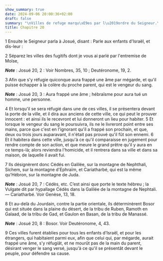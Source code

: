 ```yaml
---
show_summary: true
date: 2024-09-06 20:00:36+02:00
draft: false
summary: "\nVilles de refuge marqu\xE9es par l\u2019ordre du Seigneur.\n"
title: Chapitre 20
---
```





1 Ensuite le Seigneur parla à Josué, disant : Parle aux enfants d'Israël, et dis-leur :


2 Séparez les villes des fugitifs dont je vous ai parlé par l'entremise de Moïse,

***Note*** :  Josué 20, 2 : Voir Nombres, 35, 10 ; Deutéronome, 19, 2.

3 Afin que s'y réfugie quiconque aura frappé une âme par mégarde, et qu'il puisse échapper à la colère du proche parent, qui est le vengeur du sang.

***Note*** :  Josué 20, 3 : Aura frappé une âme ; hébraïsme pour aura tué un homme, une personne.

4 Et lorsqu'il se sera réfugié dans une de ces villes, il se présentera devant la porte de la ville, et il dira aux anciens de cette ville, ce qui peut le prouver innocent : et ainsi ils le recevront et lui donneront un lieu pour habiter. 5 Et lorsque le vengeur du sang le poursuivra, ils ne le livreront point entre ses mains, parce que c'est en l'ignorant qu'il a frappé son prochain, et que, deux ou trois jours auparavant, il n'était pas prouvé qu'il fût son ennemi. 6 Et il habitera dans cette ville, jusqu'à ce qu'il comparaisse en jugement pour rendre compte de son action, et que meure le grand prêtre qu'il y aura en ce temps-là; alors reviendra l'homicide, et il rentrera dans sa ville et dans sa maison, de laquelle il avait fui.


7 Ils désignèrent donc Cédés en Galilée, sur la montagne de Nephthali, Sichem, sur la montagne d'Ephraïm, et Cariatharbé, qui est la même qu'Hébron, sur la montagne de Juda.

***Note*** :  Josué 20, 7 : Cédès, etc. C’est ainsi que porte le texte hébreu ; la Vulgate dit par hypallage Cédès dans la Galilée de la montagne de Nephtali. ― Cariatharbé. Voir Genèse, 13, 18.

8 Et au-delà du Jourdain, contre la partie orientale, ils déterminèrent Bosor qui est située dans la plaine du désert, de la tribu de Ruben, Ramoth en Galaad, de la tribu de Gad, et Gaulon en Basan, de la tribu de Manassé.

***Note*** :  Josué 20, 8 : Bosor. Voir Deutéronome, 4, 43.


9 Ces villes furent établies pour tous les enfants d'Israël, et pour les étrangers, qui habitaient parmi eux, afin que celui qui, par mégarde, aurait frappé une âme, s'y réfugiât, et ne mourût pas de la main du parent, désirant venger le sang versé, jusqu'à ce qu'il se présentât devant le peuple, pour défendre sa cause.

